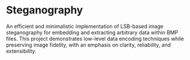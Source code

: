 # Steganography
An efficient and minimalistic implementation of LSB-based image steganography for embedding and extracting arbitrary data within BMP files. This project demonstrates low-level data encoding techniques while preserving image fidelity, with an emphasis on clarity, reliability, and extensibility.
